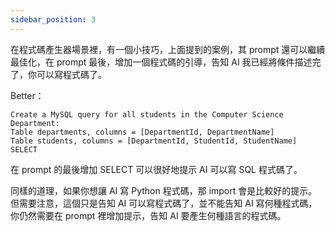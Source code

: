 ```yaml
---
sidebar_position: 3
---
```

<head>
  <script defer="defer" src="https://embed.trydyno.com/embedder.js"></script>
  <link href="https://embed.trydyno.com/embedder.css" rel="stylesheet" />
</head>

在程式碼產生器場景裡，有一個小技巧，上面提到的案例，其 prompt 還可以繼續最佳化，在 prompt 最後，增加一個程式碼的引導，告知 AI 我已經將條件描述完了，你可以寫程式碼了。

Better：

```other
Create a MySQL query for all students in the Computer Science Department:
Table departments, columns = [DepartmentId, DepartmentName]
Table students, columns = [DepartmentId, StudentId, StudentName]
SELECT
```

在 prompt 的最後增加 SELECT 可以很好地提示 AI 可以寫 SQL 程式碼了。

同樣的道理，如果你想讓 AI 寫 Python 程式碼，那 import 會是比較好的提示。但需要注意，這個只是告知 AI 可以寫程式碼了，並不能告知 AI 寫何種程式碼，你仍然需要在 prompt 裡增加提示，告知 AI 要產生何種語言的程式碼。


